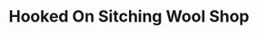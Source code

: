 ---
title: "Hooked On Sitching Wool Shop"
url: /aylsham/hooked-on-sitching-wool-shop/
shop: craft
---